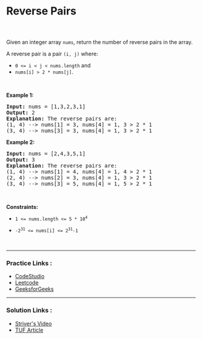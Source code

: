 
<!-- Heading -->
<h1>Reverse Pairs
</h1>


<p style="color : rgba(255, 255, 255, 0.65);padding-bottom: 0.25rem; padding-top: 0.25rem;    padding-left: 0.625rem; padding-right: 0.625rem; display:inline; font-size: 1.25rem">Hard</p>

<br>

<!-- Problem Statement -->
Given an integer array <code>nums</code>, return the number of reverse pairs in the array.

A reverse pair is a pair <code>(i, j)</code> where:

- <code>0 <= i < j < nums.length</code> and
- <code>nums[i] > 2 * nums[j]</code>.

<!-- line break -->
<p>&nbsp</p>


<!-- example 1 -->
<strong>Example 1:</strong>

<pre>
<strong>Input:</strong> nums = [1,3,2,3,1]
<strong>Output:</strong> 2
<strong>Explanation:</strong> The reverse pairs are:
(1, 4) --> nums[1] = 3, nums[4] = 1, 3 > 2 * 1
(3, 4) --> nums[3] = 3, nums[4] = 1, 3 > 2 * 1
</pre>

<!-- example 2 -->
<strong>Example 2:</strong>

<pre>
<strong>Input:</strong> nums = [2,4,3,5,1]
<strong>Output:</strong> 3
<strong>Explanation:</strong> The reverse pairs are:
(1, 4) --> nums[1] = 4, nums[4] = 1, 4 > 2 * 1
(2, 4) --> nums[2] = 3, nums[4] = 1, 3 > 2 * 1
(3, 4) --> nums[3] = 5, nums[4] = 1, 5 > 2 * 1
</pre>


<!-- line break -->
<p>&nbsp</p>


<!-- constraints -->
<strong>Constraints:</strong>
- <p><code>1 <= nums.length <= 5 * 10<sup>4</sup></code></p>
- <p><code>-2<sup>31</sup> <= nums[i] <= 2<sup>31</sup>-1</code></p>


<!-- line break -->
<p>&nbsp</p>

<!-- horizontal rule -->
<hr>


<!-- Practice Link -->
<h3> Practice Links : </h3>

- [CodeStudio](https://www.codingninjas.com/codestudio/problems/reverse-pairs_1112652)
- [Leetcode](https://leetcode.com/problems/reverse-pairs/)
- [GeeksforGeeks](https://practice.geeksforgeeks.org/problems/count-reverse-pairs/1)

<hr>

<!-- Resources -->
<h3> Solution Links : </h3>

- [Striver's Video](https://www.youtube.com/watch?v=0e4bZaP3MDI)
- [TUF Article](https://takeuforward.org/data-structure/count-reverse-pairs/)
